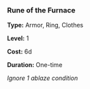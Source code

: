 ### Rune of the Furnace

**Type:** Armor, Ring, Clothes

**Level:** 1

**Cost:** 6d

**Duration:** One-time

_Ignore 1 ablaze condition_

